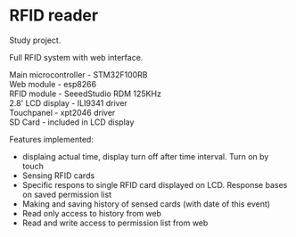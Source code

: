 # RFID reader  

Study project.  

Full RFID system with web interface.  

Main microcontroller	- STM32F100RB  
Web module		- esp8266  
RFID module		- SeeedStudio RDM 125KHz  
2.8' LCD display	- ILI9341 driver  
Touchpanel		- xpt2046 driver  
SD Card			- included in LCD display  
  
Features implemented:  
* displaing actual time, display turn off after time interval. Turn on by touch
* Sensing RFID cards  
* Specific respons to single RFID card displayed on LCD. Response bases on saved permission list
* Making and saving history of sensed cards (with date of this event)  
* Read only access to history from web  
* Read and write access to permission list from web  
